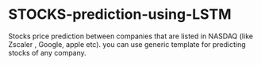 # STOCKS-prediction-using-LSTM
Stocks price prediction between companies that are listed in NASDAQ (like Zscaler , Google, apple etc). you can use generic template for predicting stocks of any company.
